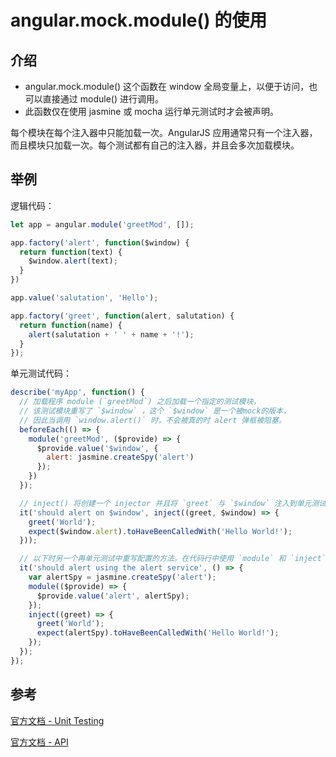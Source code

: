 # angular.mock.module() 的使用

## 介绍

* angular.mock.module() 这个函数在 window 全局变量上，以便于访问，也可以直接通过 module() 进行调用。
* 此函数仅在使用 jasmine 或 mocha 运行单元测试时才会被声明。

每个模块在每个注入器中只能加载一次。AngularJS 应用通常只有一个注入器，而且模块只加载一次。每个测试都有自己的注入器，并且会多次加载模块。

## 举例

逻辑代码：
```javascript
let app = angular.module('greetMod', []);

app.factory('alert', function($window) {
  return function(text) {
    $window.alert(text);
  }
})

app.value('salutation', 'Hello');

app.factory('greet', function(alert, salutation) {
  return function(name) {
    alert(salutation + ' ' + name + '!');
  }
});
```

单元测试代码：
```javascript
describe('myApp', function() {
  // 加载程序 module (`greetMod`) 之后加载一个指定的测试模块，
  // 该测试模块重写了 `$window` ，这个 `$window` 是一个被mock的版本，
  // 因此当调用 `window.alert()` 时，不会被真的时 alert 弹框被阻塞。
  beforeEach(() => {
    module('greetMod', ($provide) => {
      $provide.value('$window', {
        alert: jasmine.createSpy('alert')
      });
    })
  });

  // inject() 将创建一个 injector 并且将 `greet` 与 `$window` 注入到单元测试中。
  it('should alert on $window', inject((greet, $window) => {
    greet('World');
    expect($window.alert).toHaveBeenCalledWith('Hello World!');
  }));

  // 以下时另一个再单元测试中重写配置的方法。在代码行中使用 `module` 和 `inject` 方法。
  it('should alert using the alert service', () => {
    var alertSpy = jasmine.createSpy('alert');
    module(($provide) => {
      $provide.value('alert', alertSpy);
    });
    inject((greet) => {
      greet('World');
      expect(alertSpy).toHaveBeenCalledWith('Hello World!');
    });
  });
});
```

## 参考

[官方文档 - Unit Testing](https://docs.angularjs.org/guide/module#unit-testing)

[官方文档 - API](https://docs.angularjs.org/api/ngMock/function/angular.mock.module)